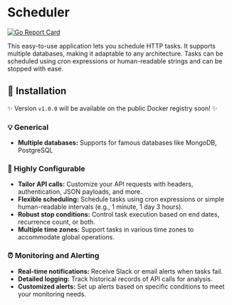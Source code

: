 # Scheduler

[![Go Report Card](https://goreportcard.com/badge/github.com/maacarma/scheduler?v=1)](https://goreportcard.com/report/github.com/maacarma/scheduler)

This easy-to-use application lets you schedule HTTP tasks. It supports multiple databases, making it adaptable to any architecture. Tasks can be scheduled using cron expressions or human-readable strings and can be stopped with ease.


## 🚀 Installation

✨ Version `v1.0.0` will be available on the public Docker registry soon! ✨


### 💡 Generical

* **Multiple databases:** Supports for famous databases like MongoDB, PostgreSQL 

### 🤠 Highly Configurable

* **Tailor API calls:** Customize your API requests with headers, authentication, JSON payloads, and more.
* **Flexible scheduling:** Schedule tasks using cron expressions or simple human-readable intervals (e.g., 1 minute, 1 day 3 hours).
* **Robust stop conditions:** Control task execution based on end dates, recurrence count, or both.
* **Multiple time zones:** Support tasks in various time zones to accommodate global operations.

### ⏰ Monitoring and Alerting

* **Real-time notifications:** Receive Slack or email alerts when tasks fail.
* **Detailed logging:** Track historical records of API calls for analysis.
* **Customized alerts:** Set up alerts based on specific conditions to meet your monitoring needs.
